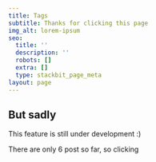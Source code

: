 ```yaml
---
title: Tags
subtitle: Thanks for clicking this page
img_alt: lorem-ipsum
seo:
  title: ''
  description: ''
  robots: []
  extra: []
  type: stackbit_page_meta
layout: page
---
```

## But sadly

This feature is still under development :)

There are only 6 post so far, so clicking
